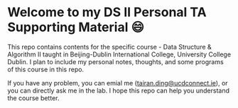# Welcome to my DS II Personal TA Supporting Material :smile:
This repo contains contents for the specific course - Data Structure &amp; Algorithm II taught in Beijing-Dublin International College, University College Dublin. I plan to include my personal notes, thoughts, and some programs of this course in this repo. 

If you have any problem, you can emial me (tairan.ding@ucdconnect.ie), or you can directly ask me in the lab.
I hope this repo can help you understand the course better.
